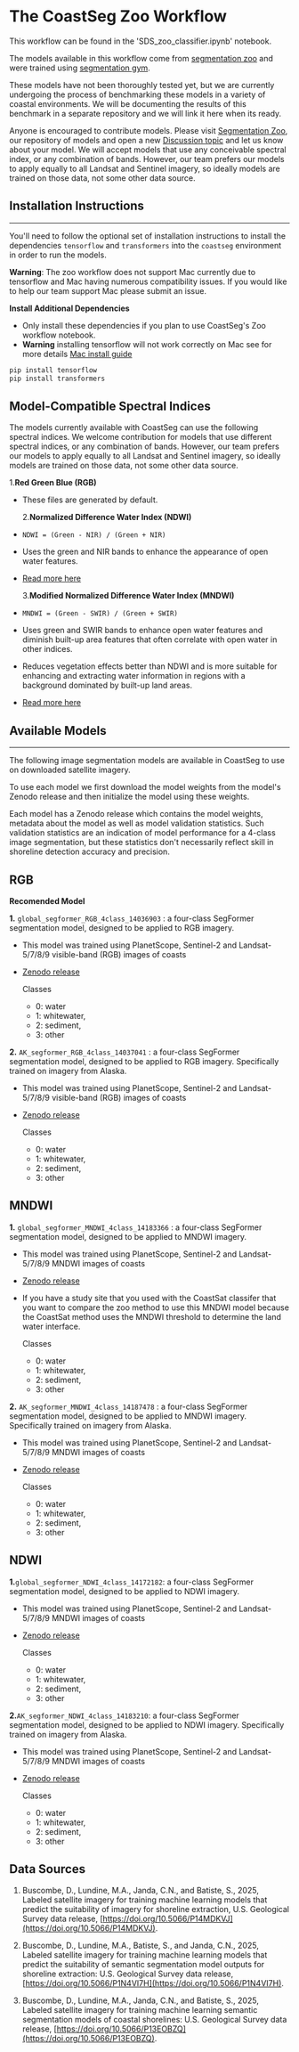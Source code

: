 # The CoastSeg Zoo Workflow

This workflow can be found in the 'SDS_zoo_classifier.ipynb' notebook.

The models available in this workflow come from [segmentation zoo](https://github.com/Doodleverse/segmentation_zoo) and were trained using [segmentation gym](https://github.com/Doodleverse/segmentation_gym).

These models have not been thoroughly tested yet, but we are currently undergoing the process of benchmarking these models in a variety of coastal environments. We will be documenting the results of this benchmark in a separate repository and we will link it here when its ready.

Anyone is encouraged to contribute models. Please visit [Segmentation Zoo](https://github.com/Doodleverse/segmentation_zoo), our repository of models and open a new [Discussion topic](https://github.com/Doodleverse/segmentation_zoo/discussions) and let us know about your model. We will accept models that use any conceivable spectral index, or any combination of bands. However, our team prefers our models to apply equally to all Landsat and Sentinel imagery, so ideally models are trained on those data, not some other data source.

## Installation Instructions

---

You'll need to follow the optional set of installation instructions to install the dependencies `tensorflow` and `transformers` into the `coastseg` environment in order to run the models.

**Warning**: The zoo workflow does not support Mac currently due to tensorflow and Mac having numerous compatibility issues. If you would like to help our team support Mac please submit an issue.

**Install Additional Dependencies**

- Only install these dependencies if you plan to use CoastSeg's Zoo workflow notebook.
- **Warning** installing tensorflow will not work correctly on Mac see for more details [Mac install guide](https://satelliteshorelines.github.io/CoastSeg/mac-install-guide/)

```bash
pip install tensorflow
pip install transformers
```

## Model-Compatible Spectral Indices

The models currently available with CoastSeg can use the following spectral indices. We welcome contribution for models that use different spectral indices, or any combination of bands. However, our team prefers our models to apply equally to all Landsat and Sentinel imagery, so ideally models are trained on those data, not some other data source.

1.**Red Green Blue (RGB)**

- These files are generated by default.

  2.**Normalized Difference Water Index (NDWI)**

- `NDWI = (Green - NIR) / (Green + NIR)`
- Uses the green and NIR bands to enhance the appearance of open water features.
- [Read more here](https://eos.com/make-an-analysis/ndwi/)

  3.**Modified Normalized Difference Water Index (MNDWI)**

- `MNDWI = (Green - SWIR) / (Green + SWIR)`
- Uses green and SWIR bands to enhance open water features and diminish built-up area features that often correlate with open water in other indices.
- Reduces vegetation effects better than NDWI and is more suitable for enhancing and extracting water information in regions with a background dominated by built-up land areas.
- [Read more here](https://www.tandfonline.com/doi/full/10.1080/01431160600589179)

## Available Models

---

The following image segmentation models are available in CoastSeg to use on downloaded satellite imagery.

To use each model we first download the model weights from the model's Zenodo release and then initialize the model using these weights.

Each model has a Zenodo release which contains the model weights, metadata about the model as well as model validation statistics. Such validation statistics are an indication of model performance for a 4-class image segmentation, but these statistics don't necessarily reflect skill in shoreline detection accuracy and precision.

## RGB

**Recomended Model**

**1.** `global_segformer_RGB_4class_14036903` : a four-class SegFormer segmentation model, designed to be applied to RGB imagery.

- This model was trained using PlanetScope, Sentinel-2 and Landsat-5/7/8/9 visible-band (RGB) images of coasts

- [Zenodo release](https://zenodo.org/records/14036903)

  Classes

  - 0: water
  - 1: whitewater,
  - 2: sediment,
  - 3: other

**2.** `AK_segformer_RGB_4class_14037041` : a four-class SegFormer segmentation model, designed to be applied to RGB imagery. Specifically trained on imagery from Alaska.

- This model was trained using PlanetScope, Sentinel-2 and Landsat-5/7/8/9 visible-band (RGB) images of coasts

- [Zenodo release](https://zenodo.org/records/14037041)

  Classes

  - 0: water
  - 1: whitewater,
  - 2: sediment,
  - 3: other

## MNDWI

**1.** `global_segformer_MNDWI_4class_14183366` :  a four-class SegFormer segmentation model, designed to be applied to MNDWI imagery.

- This model was trained using PlanetScope, Sentinel-2 and Landsat-5/7/8/9 MNDWI images of coasts

- [Zenodo release](https://zenodo.org/records/14183366)

- If you have a study site that you used with the CoastSat classifer that you want to compare the zoo method to use this MNDWI model because the CoastSat method uses the MNDWI threshold to determine the land water interface.

  Classes

  - 0: water
  - 1: whitewater,
  - 2: sediment,
  - 3: other

**2.** `AK_segformer_MNDWI_4class_14187478` : a four-class SegFormer segmentation model, designed to be applied to MNDWI imagery. Specifically trained on imagery from Alaska.

- This model was trained using PlanetScope, Sentinel-2 and Landsat-5/7/8/9 MNDWI images of coasts

- [Zenodo release](https://zenodo.org/records/14187478)

  Classes

  - 0: water
  - 1: whitewater,
  - 2: sediment,
  - 3: other

## NDWI

**1.**`global_segformer_NDWI_4class_14172182`: a four-class SegFormer segmentation model, designed to be applied to NDWI imagery.

- This model was trained using PlanetScope, Sentinel-2 and Landsat-5/7/8/9 MNDWI images of coasts

- [Zenodo release](https://zenodo.org/records/14172182)

  Classes

  - 0: water
  - 1: whitewater,
  - 2: sediment,
  - 3: other

**2.**`AK_segformer_NDWI_4class_14183210`: a four-class SegFormer segmentation model, designed to be applied to NDWI imagery. Specifically trained on imagery from Alaska.

- This model was trained using PlanetScope, Sentinel-2 and Landsat-5/7/8/9 MNDWI images of coasts

- [Zenodo release](https://zenodo.org/records/14183210)

  Classes

  - 0: water
  - 1: whitewater,
  - 2: sediment,
  - 3: other

## Data Sources

1. Buscombe, D., Lundine, M.A., Janda, C.N., and Batiste, S., 2025, Labeled satellite imagery for training machine learning models that predict the suitability of imagery for shoreline extraction, U.S. Geological Survey data release, [https://doi.org/10.5066/P14MDKVJ](https://doi.org/10.5066/P14MDKVJ).

2. Buscombe, D., Lundine, M.A., Batiste, S., and Janda, C.N., 2025, Labeled satellite imagery for training machine learning models that predict the suitability of semantic segmentation model outputs for shoreline extraction: U.S. Geological Survey data release, [https://doi.org/10.5066/P1N4VI7H](https://doi.org/10.5066/P1N4VI7H).

3. Buscombe, D., Lundine, M.A., Janda, C.N., and Batiste, S., 2025, Labeled satellite imagery for training machine learning semantic segmentation models of coastal shorelines: U.S. Geological Survey data release, [https://doi.org/10.5066/P13EOBZQ](https://doi.org/10.5066/P13EOBZQ).